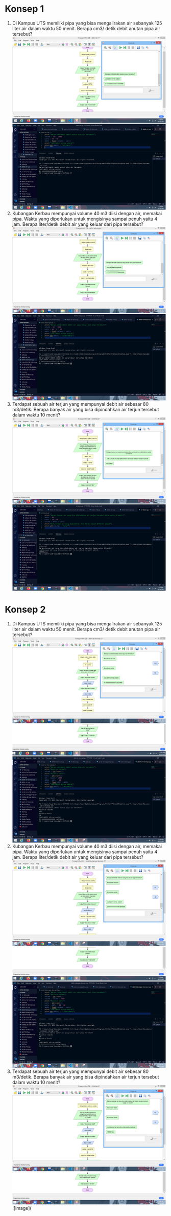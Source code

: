 # Konsep 1
1. Di Kampus UTS memiliki pipa yang bisa mengalirakan air sebanyak 125 liter air dalam 
waktu 50 menit. Berapa cm3/ detik debit anutan pipa air tersebut?
![image](https://github.com/IsmedQalyubi/8.Quiz-Individu/blob/main/Screenshot%20(127).png) 
![image](https://github.com/IsmedQalyubi/8.Quiz-Individu/blob/main/Screenshot%20(126).png) 
2. Kubangan Kerbau mempunyai volume 40 m3 diisi dengan air, memakai pipa. Waktu 
yang diperlukan untuk mengisinya sampai penuh yaitu 4 jam. Berapa liter/detik debit air 
yang keluar dari pipa tersebut?
![image](https://github.com/IsmedQalyubi/8.Quiz-Individu/blob/main/Screenshot%20(128).png) 
![image](https://github.com/IsmedQalyubi/8.Quiz-Individu/blob/main/Screenshot%20(129).png) 
3. Terdapat sebuah air terjun yang mempunyai debit air sebesar 80 m3/detik. Berapa 
banyak air yang bisa dipindahkan air terjun tersebut dalam waktu 10 menit?
![image](https://github.com/IsmedQalyubi/8.Quiz-Individu/blob/main/Screenshot%20(130).png) 
![image](https://github.com/IsmedQalyubi/8.Quiz-Individu/blob/main/Screenshot%20(131).png)
# Konsep 2
1. Di Kampus UTS memiliki pipa yang bisa mengalirakan air sebanyak 125 liter air dalam 
waktu 50 menit. Berapa cm3/ detik debit anutan pipa air tersebut?
![image](https://github.com/IsmedQalyubi/8.Quiz-Individu/blob/main/Screenshot%20(143).png) 
![image](https://github.com/IsmedQalyubi/8.Quiz-Individu/blob/main/Capture%200.PNG) 
![image](https://github.com/IsmedQalyubi/8.Quiz-Individu/blob/main/Screenshot%20(144).png) 
2. Kubangan Kerbau mempunyai volume 40 m3 diisi dengan air, memakai pipa. Waktu 
yang diperlukan untuk mengisinya sampai penuh yaitu 4 jam. Berapa liter/detik debit air 
yang keluar dari pipa tersebut?
![image](https://github.com/IsmedQalyubi/8.Quiz-Individu/blob/main/Screenshot%20(145).png) 
![image](https://github.com/IsmedQalyubi/8.Quiz-Individu/blob/main/Capture%201.PNG) 
![image](https://github.com/IsmedQalyubi/8.Quiz-Individu/blob/main/Screenshot%20(146).png) 
3. Terdapat sebuah air terjun yang mempunyai debit air sebesar 80 m3/detik. Berapa 
banyak air yang bisa dipindahkan air terjun tersebut dalam waktu 10 menit?
![image](https://github.com/IsmedQalyubi/8.Quiz-Individu/blob/main/Screenshot%20(147).png) 
![image](https://github.com/IsmedQalyubi/8.Quiz-Individu/blob/main/Capture%202.PNG) 
![image](
